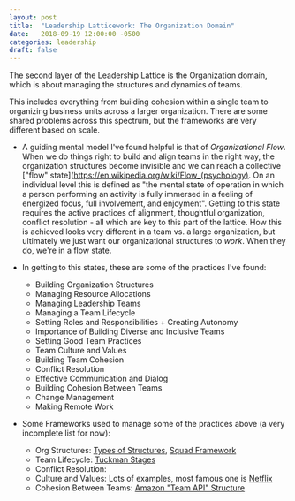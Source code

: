```yaml
---
layout: post
title:  "Leadership Latticework: The Organization Domain"
date:   2018-09-19 12:00:00 -0500
categories: leadership
draft: false
---
```


The second layer of the Leadership Lattice is the Organization domain, which is about managing the structures and dynamics of teams.

This includes everything from building cohesion within a single team to organizing business units across a larger organization. There are some shared problems across this spectrum, but the frameworks are very different based on scale.

* A guiding mental model I've found helpful is that of _Organizational Flow_. When we do things right to build and align teams in the right way, the organization structures become invisible and we can reach a collective ["flow" state](https://en.wikipedia.org/wiki/Flow_(psychology). On an individual level this is defined as "the mental state of operation in which a person performing an activity is fully immersed in a feeling of energized focus, full involvement, and enjoyment". Getting to this state requires the active practices of alignment, thoughtful organization, conflict resolution - all which are key to this part of the lattice. How this is achieved looks very different in a team vs. a large organization, but ultimately we just want our organizational structures to _work_. When they do, we're in a flow state. 

* In getting to this states, these are some of the practices I've found:

	* Building Organization Structures
	* Managing Resource Allocations
	* Managing Leadership Teams
	* Managing a Team Lifecycle
	* Setting Roles and Responsibilities + Creating Autonomy 
	* Importance of Building Diverse and Inclusive Teams
	* Setting Good Team Practices
	* Team Culture and Values
	* Building Team Cohesion
	* Conflict Resolution
	* Effective Communication and Dialog
	* Building Cohesion Between Teams
	* Change Management
	* Making Remote Work

* Some Frameworks used to manage some of the practices above (a very incomplete list for now): 

	* Org Structures: [Types of Structures](https://en.wikipedia.org/wiki/Organizational_structure#Types), [Squad Framework](https://medium.com/productmanagement101/spotify-squad-framework-part-i-8f74bcfcd761) 
	* Team Lifecycle: [Tuckman Stages](https://en.wikipedia.org/wiki/Tuckman%27s_stages_of_group_development)
	* Conflict Resolution: 
	* Culture and Values: Lots of examples, most famous one is [Netflix](https://www.evolutionpartners.com.au/netflix-core-values-and-culture-statement-a-core-values-example.html)
	* Cohesion Between Teams: [Amazon "Team API" Structure](https://homepages.dcc.ufmg.br/~mtov/pmcc/modularization.pdf)
